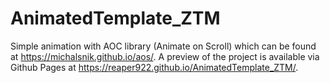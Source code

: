 # AnimatedTemplate_ZTM

Simple animation with AOC library (Animate on Scroll) which can be found at https://michalsnik.github.io/aos/. A preview of the project is available via Github Pages at https://reaper922.github.io/AnimatedTemplate_ZTM/.
